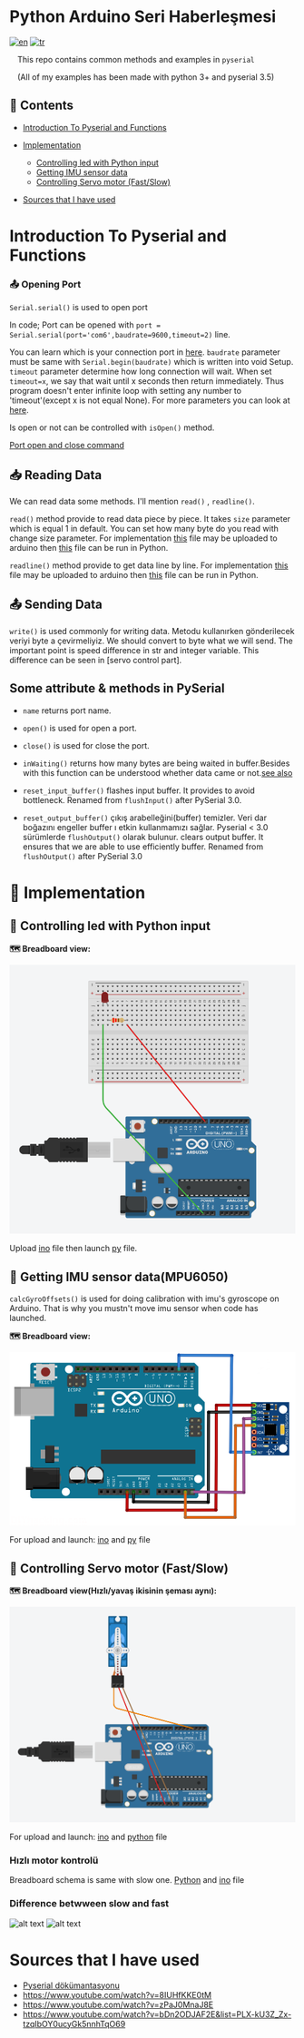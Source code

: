 # Python Arduino Seri Haberleşmesi
[![en](https://img.shields.io/badge/lang-en-red.svg)](https://github.com/ErenKaymakci/Pyserial-Arduino/blob/main/README.en.md)
[![tr](https://img.shields.io/badge/lang-tr-green.svg)](https://github.com/ErenKaymakci/Pyserial-Arduino/blob/main/README.md)

&emsp;This repo contains common methods and examples in `pyserial`  

&emsp;(All of my examples has been made with python 3+ and pyserial 3.5)

## 📑 Contents
- [Introduction To Pyserial and Functions](#Introduction-To-Pyserial-and-Functions)
- [Implementation](#-uygulama-örnekleri)
  * [Controlling led with Python input](#-python-inputu-ile-led-yakma)
  * [Getting IMU sensor data](#-imu-sensör-verilerini-alma)
  * [Controlling Servo motor (Fast/Slow)](#-servo-motor-kontrolü)
  
  
- [Sources that I have used](#yararlandığım-kaynaklar)


# Introduction To Pyserial and Functions 


### 📤 Opening Port 
`Serial.serial()` is used to open port

In code; Port can be opened with `port = Serial.serial(port='com6',baudrate=9600,timeout=2)` line. 

You can learn which is your connection port in [here](/img/port_name.png). `baudrate` parameter must be same with `Serial.begin(baudrate)` which is written into void Setup. `timeout` parameter determine how long connection will wait. When set `timeout=x`, we say that wait until x seconds then return immediately. Thus program doesn't enter infinite loop with setting any number to 'timeout'(except x is not equal None). For more parameters you can look at [here](https://pyserial.readthedocs.io/en/latest/pyserial_api.html).

Is open or not can be controlled with `isOpen()` method. 

 [Port open and close command](#kütüphanedeki-bazı-özellik-ve-metodlar)

 
 ## 📥 Reading Data
 We can read data some methods. I'll mention `read()` , `readline()`.
 
`read()` method provide to read data piece by piece. It takes `size` parameter which is equal 1 in default. You can set how many byte do you read with change size parameter. For implementation [this](/getting_data/read.ino) file may be uploaded to arduino then [this](/getting_data/read.py) file can be run in Python.

 
`readline()` method provide to get data line by line. For implementation [this](/getting_data/readline.ino) file may be uploaded to arduino then [this](/getting_data/readline.py) file can be run in Python.
  
 
 ## 📤 Sending Data
 `write()` is used commonly for writing data. Metodu kullanırken gönderilecek veriyi byte a çevirmeliyiz. We should convert to byte what we will send. The important point is speed difference in str and integer variable. This difference can be seen in [servo control part].
 
 ## Some attribute & methods in PySerial  
 
- `name` returns port name. 
 
- `open()` is used for open a port.

- `close()` is used for close the port.

-  `inWaiting()` returns how many bytes are being waited in buffer.Besides with this function can be understood whether data came or not.[see also](https://github.com/ErenKaymakci/PyserialArduino/blob/main/get_imu_data.py#L10)

- `reset_input_buffer()` flashes input buffer. It provides to avoid bottleneck. Renamed from `flushInput()` after PySerial 3.0.
 
- `reset_output_buffer()` çıkış arabelleğini(buffer) temizler. Veri dar boğazını engeller buffer ı etkin kullanmamızı sağlar. Pyserial < 3.0 sürümlerde `flushOutput()` olarak bulunur.
clears output buffer. It ensures that we are able to use efficiently buffer. Renamed from `flushOutput()` after PySerial 3.0


# 📖 Implementation

## 📌 Controlling led with Python input

**🗺️ Breadboard view:**

![led on-off](/img/led_sema.png)

Upload [ino](/examples/led_on-off/led_on-off.ino) file then launch [py](/examples/led_on-off/led_on-off.py) file. 

## 📌 Getting IMU sensor data(MPU6050)

`calcGyroOffsets()` is used for doing calibration with imu's gyroscope on Arduino. That is why you mustn't move imu sensor when code has launched. 

**🗺️ Breadboard view:**

![IMU](/img/imu_sema.png)

For upload and launch: [ino](/examples/getting_imu_values/get_imu_data.ino) and [py](/examples/getting_imu_values/get_imu_data.py) file



## 📌 Controlling Servo motor (Fast/Slow)

**🗺️ Breadboard view(Hızlı/yavaş ikisinin şeması aynı):**

![servo](/img/servo_sema.png)

For upload and launch: [ino](/examples/servo_control/servo_control.ino) and [python](/examples/servo_control/servo_control.py) file

### Hızlı motor kontrolü
Breadboard schema is same with slow one. [Python](/examples/servo_control-faster/servo_control_faster.py) and [ino](/examples/servo_control-faster/servo_control_faster.ino) file 

### Difference betwween slow and fast


![alt text](/img/normal.gif "Slow")  ![alt text](/img/faster.gif "Faster")


# Sources that I have used
- [Pyserial dökümantasyonu](https://pyserial.readthedocs.io/en/latest/pyserial_api.html)
- https://www.youtube.com/watch?v=8IUHfKKE0tM
- https://www.youtube.com/watch?v=zPaJ0MnaJ8E
- https://www.youtube.com/watch?v=bDn2ODJAF2E&list=PLX-kU3Z_Zx-tzqIbOY0ucyGk5nnhTqO69

